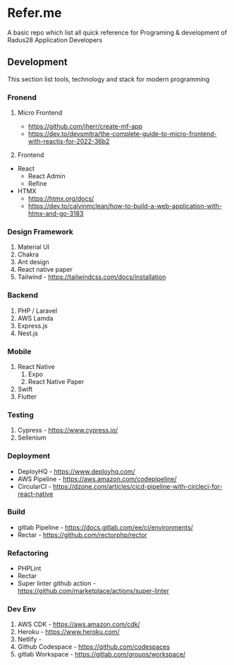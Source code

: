 # Refer.me
A basic repo which list all quick reference for Programing &amp; development of Radus28 Application Developers

## Development
This section list tools, technology and stack for modern programming

### Fronend

1. Micro Frontend
    - https://github.com/jherr/create-mf-app
    - https://dev.to/devsmitra/the-complete-guide-to-micro-frontend-with-reactjs-for-2022-36b2

2. Frontend
  - React
      - React Admin
      - Refine
  - HTMX
     - https://htmx.org/docs/
     - https://dev.to/calvinmclean/how-to-build-a-web-application-with-htmx-and-go-3183   
    
### Design Framework


1. Material UI
2. Chakra
3. Ant design
4. React native paper
5. Tailwind - https://tailwindcss.com/docs/installation

### Backend

1. PHP / Laravel
2. AWS Lamda
3. Express.js
4. Nest.js

### Mobile

1. React Native
    1. Expo
    2. React Native Paper
4. Swift
5. Flutter

   

### Testing

1. Cypress - https://www.cypress.io/
2. Sellenium

### Deployment

- DeployHQ - https://www.deployhq.com/ 
- AWS Pipeline - https://aws.amazon.com/codepipeline/ 
- CircularCI - https://dzone.com/articles/cicd-pipeline-with-circleci-for-react-native

### Build

- gitlab Pipeline - https://docs.gitlab.com/ee/ci/environments/
- Rectar  - https://github.com/rectorphp/rector

### Refactoring

- PHPLint
- Rectar
- Super linter github action - https://github.com/marketplace/actions/super-linter

### Dev Env

1. AWS CDK - https://aws.amazon.com/cdk/
2. Heroku  - https://www.heroku.com/
3. Netlify -
4. Github Codespace - https://github.com/codespaces
5. gitlab Workspace - https://gitlab.com/groups/workspace/

